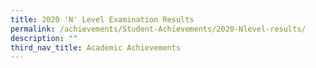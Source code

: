 ```yaml
---
title: 2020 'N' Level Examination Results
permalink: /achievements/Student-Achievements/2020-Nlevel-results/
description: ""
third_nav_title: Academic Achievements
---
```



